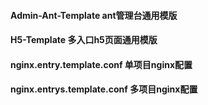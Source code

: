 #### Admin-Ant-Template ant管理台通用模版
#### H5-Template 多入口h5页面通用模版
#### nginx.entry.template.conf 单项目nginx配置
#### nginx.entrys.template.conf 多项目nginx配置